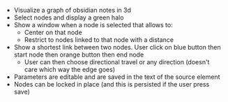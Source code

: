 - Visualize a graph of obsidian notes in 3d
- Select nodes and display a green halo
- Show a window when a node is selected that allows to:
  - Center on that node
  - Restrict to nodes linked to that node with a distance
- Show a shortest link between two nodes. User click on blue button then start node then orange button then end node
  - User can then choose directional travel or any direction (doesn't care which way the edge goes)
- Parameters are editable and are saved in the text of the source element
- Nodes can be locked in place (and this is persisted if the user press save)
